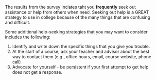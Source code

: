 The results from the survey inciates taht you **frequently** seek out assistance or help from others when need. Seeking out help is a GREAT strategy to use in college because of the many things that are confusing and difficult.

Some additional help-seeking strategies that you may want to consider includes the following:

1.	Identify and write down the specific things that you give you trouble.
2.	At the start of a course, ask your teacher and advisor about the best way to contact them (e.g., office hours, email, course website, phone call)
3.	Advocate for yourself - be persistent if your first attempt to get help does not get a response.
